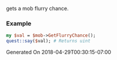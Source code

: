 gets a mob flurry chance.
### Example

```perl
my $val = $mob->GetFlurryChance();
quest::say($val); # Returns uint
```


Generated On 2018-04-29T00:30:15-07:00
